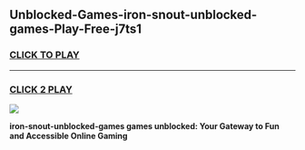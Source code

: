 
## Unblocked-Games-iron-snout-unblocked-games-Play-Free-j7ts1
<h3>
<a href="https://premium76.site?title=iron-snout-unblocked-games&ref=21A">CLICK TO PLAY</a></h3>
<hr>

<h3>
<a href="https://premium76.site?title=iron-snout-unblocked-games&ref=21A">CLICK 2 PLAY</a>
  
</h3>

<a href="https://premium76.site?title=iron-snout-unblocked-games&ref=21A"><img src="https://clearcache.store/games.png"></a>


**iron-snout-unblocked-games games unblocked: Your Gateway to Fun and Accessible Online Gaming**
